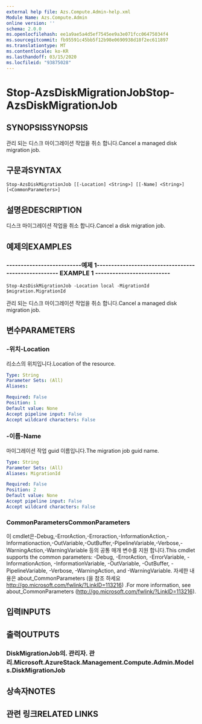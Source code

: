 ```yaml
---
external help file: Azs.Compute.Admin-help.xml
Module Name: Azs.Compute.Admin
online version: ''
schema: 2.0.0
ms.openlocfilehash: ee1a9ae5a4d5ef7545ee9a3e071fcc06475034f4
ms.sourcegitcommit: fb95591c45bb5f12b98e0690938d18f2ec611897
ms.translationtype: MT
ms.contentlocale: ko-KR
ms.lasthandoff: 03/15/2020
ms.locfileid: "93875028"
---
```

# <span data-ttu-id="0191c-101">Stop-AzsDiskMigrationJob</span><span class="sxs-lookup"><span data-stu-id="0191c-101">Stop-AzsDiskMigrationJob</span></span>

## <span data-ttu-id="0191c-102">SYNOPSIS</span><span class="sxs-lookup"><span data-stu-id="0191c-102">SYNOPSIS</span></span>
<span data-ttu-id="0191c-103">관리 되는 디스크 마이그레이션 작업을 취소 합니다.</span><span class="sxs-lookup"><span data-stu-id="0191c-103">Cancel a managed disk migration job.</span></span>

## <span data-ttu-id="0191c-104">구문과</span><span class="sxs-lookup"><span data-stu-id="0191c-104">SYNTAX</span></span>

```
Stop-AzsDiskMigrationJob [[-Location] <String>] [[-Name] <String>] [<CommonParameters>]
```

## <span data-ttu-id="0191c-105">설명은</span><span class="sxs-lookup"><span data-stu-id="0191c-105">DESCRIPTION</span></span>
<span data-ttu-id="0191c-106">디스크 마이그레이션 작업을 취소 합니다.</span><span class="sxs-lookup"><span data-stu-id="0191c-106">Cancel a disk migration job.</span></span>

## <span data-ttu-id="0191c-107">예제의</span><span class="sxs-lookup"><span data-stu-id="0191c-107">EXAMPLES</span></span>

### <span data-ttu-id="0191c-108">--------------------------예제 1--------------------------</span><span class="sxs-lookup"><span data-stu-id="0191c-108">-------------------------- EXAMPLE 1 --------------------------</span></span>
```
Stop-AzsDiskMigrationJob -Location local -MigrationId $migration.MigrationId
```

<span data-ttu-id="0191c-109">관리 되는 디스크 마이그레이션 작업을 취소 합니다.</span><span class="sxs-lookup"><span data-stu-id="0191c-109">Cancel a managed disk migration job.</span></span>

## <span data-ttu-id="0191c-110">변수</span><span class="sxs-lookup"><span data-stu-id="0191c-110">PARAMETERS</span></span>

### <span data-ttu-id="0191c-111">-위치</span><span class="sxs-lookup"><span data-stu-id="0191c-111">-Location</span></span>
<span data-ttu-id="0191c-112">리소스의 위치입니다.</span><span class="sxs-lookup"><span data-stu-id="0191c-112">Location of the resource.</span></span>

```yaml
Type: String
Parameter Sets: (All)
Aliases: 

Required: False
Position: 1
Default value: None
Accept pipeline input: False
Accept wildcard characters: False
```

### <span data-ttu-id="0191c-113">-이름</span><span class="sxs-lookup"><span data-stu-id="0191c-113">-Name</span></span>
<span data-ttu-id="0191c-114">마이그레이션 작업 guid 이름입니다.</span><span class="sxs-lookup"><span data-stu-id="0191c-114">The migration job guid name.</span></span>

```yaml
Type: String
Parameter Sets: (All)
Aliases: MigrationId

Required: False
Position: 2
Default value: None
Accept pipeline input: False
Accept wildcard characters: False
```

### <span data-ttu-id="0191c-115">CommonParameters</span><span class="sxs-lookup"><span data-stu-id="0191c-115">CommonParameters</span></span>
<span data-ttu-id="0191c-116">이 cmdlet은-Debug,-ErrorAction,-Erroraction,-InformationAction,-Informationaction,-OutVariable,-OutBuffer,-PipelineVariable,-Verbose,-WarningAction,-WarningVariable 등의 공통 매개 변수를 지원 합니다.</span><span class="sxs-lookup"><span data-stu-id="0191c-116">This cmdlet supports the common parameters: -Debug, -ErrorAction, -ErrorVariable, -InformationAction, -InformationVariable, -OutVariable, -OutBuffer, -PipelineVariable, -Verbose, -WarningAction, and -WarningVariable.</span></span> <span data-ttu-id="0191c-117">자세한 내용은 about_CommonParameters (을 참조 하세요 http://go.microsoft.com/fwlink/?LinkID=113216) .</span><span class="sxs-lookup"><span data-stu-id="0191c-117">For more information, see about_CommonParameters (http://go.microsoft.com/fwlink/?LinkID=113216).</span></span>

## <span data-ttu-id="0191c-118">입력</span><span class="sxs-lookup"><span data-stu-id="0191c-118">INPUTS</span></span>

## <span data-ttu-id="0191c-119">출력</span><span class="sxs-lookup"><span data-stu-id="0191c-119">OUTPUTS</span></span>

### <span data-ttu-id="0191c-120">DiskMigrationJob의. 관리자. 관리.</span><span class="sxs-lookup"><span data-stu-id="0191c-120">Microsoft.AzureStack.Management.Compute.Admin.Models.DiskMigrationJob</span></span>

## <span data-ttu-id="0191c-121">상속자</span><span class="sxs-lookup"><span data-stu-id="0191c-121">NOTES</span></span>

## <span data-ttu-id="0191c-122">관련 링크</span><span class="sxs-lookup"><span data-stu-id="0191c-122">RELATED LINKS</span></span>

